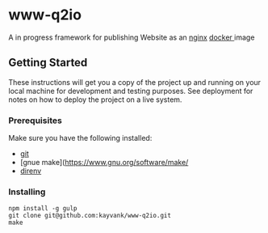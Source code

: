 www-q2io
==============
A in progress framework for publishing Website as an [nginx](https://www.nginx.com/) [docker ](https://www.docker.com) image <br>

## Getting Started
These instructions will get you a copy of the project up and running on your local machine for development and testing purposes. See deployment for notes on how to deploy the project on a live system.

### Prerequisites
Make sure you have the following installed:
- [git](https://git-scm.com/book/en/v2/Getting-Started-Installing-Git)
- [gnue make](https://www.gnu.org/software/make/
- [direnv](https://direnv.net/)

### Installing
```
npm install -g gulp
git clone git@github.com:kayvank/www-q2io.git
make
```





 
